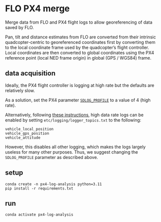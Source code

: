 # FLO PX4 merge

Merge data from FLO and PX4 flight logs to allow georeferencing of data saved by FLO.

Pan, tilt and distance estimates from FLO are converted from their intrinsic
quadcopter-centric to georeferenced coordinates first by converting them to the
local coordinate frame used by the quadcopter’s flight controller. Local
coordinates are then converted to global coordinates using the PX4 reference
point (local NED frame origin) in global (GPS / WGS84) frame.

## data acquisition

Ideally, the PX4 flight controller is logging at high rate but the defaults are
relatively slow.

As a solution, set the PX4 parameter
[`SDLOG_PROFILE`](https://docs.px4.io/main/en/advanced_config/parameter_reference.html#SDLOG_PROFILE)
to a value of 4 (high rate).

Alternatively, following [these
instructions](https://docs.px4.io/main/en/dev_log/logging.html), high data rate
logs can be enabled by setting `etc/logging/logger_topics.txt` to the following:

```
vehicle_local_position
vehicle_gps_position
vehicle_attitude
```

However, this disables all other logging, which makes the logs largely useless
for many other purposes. Thus, we suggest changing the `SDLOG_PROFILE` parameter
as described above.

## setup

```
conda create -n px4-log-analysis python=3.11
pip install -r requirements.txt
```

## run

```
conda activate px4-log-analysis
```

